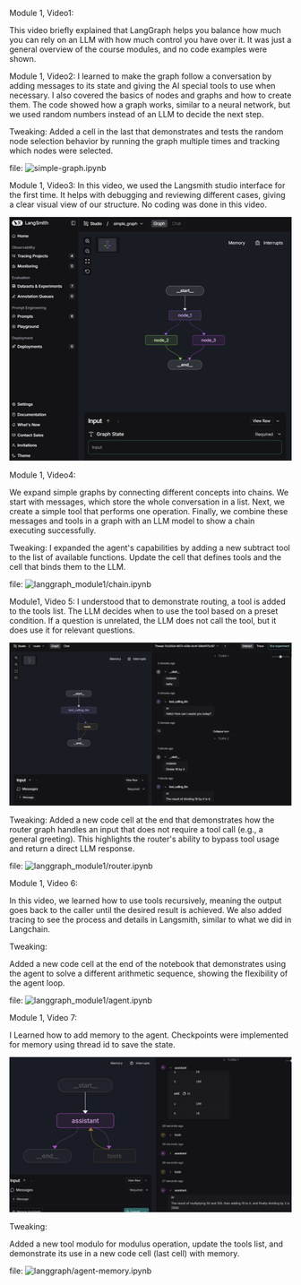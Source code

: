 Module 1, Video1:

This video briefly explained that LangGraph helps you balance how much you can rely on an LLM with how much control you have over it. It was just a general overview of the course modules, and no code examples were shown.

Module 1, Video2:
I learned to make the graph follow a conversation by adding messages to its state and giving the AI special tools to use when necessary. I also covered the basics of nodes and graphs and how to create them. The code showed how a graph works, similar to a neural network, but we used random numbers instead of an LLM to decide the next step.

Tweaking:
Added a cell in the last that demonstrates and tests the random node selection behavior by running the graph multiple times and tracking which nodes were selected.

file: ![simple-graph.ipynb](simple-graph.ipynb)

Module 1, Video3:
In this video, we used the Langsmith studio interface for the first time. It helps with debugging and reviewing different cases, giving a clear visual view of our structure. No coding was done in this video.

![](langgraph_images/Screenshot_20251026_002843.png)

Module 1, Video4:

We expand simple graphs by connecting different concepts into chains. We start with messages, which store the whole conversation in a list. Next, we create a simple tool that performs one operation. Finally, we combine these messages and tools in a graph with an LLM model to show a chain executing successfully.

Tweaking:
I expanded the agent's capabilities by adding a new subtract tool to the list of available functions. Update the cell that defines tools and the cell that binds them to the LLM.

file: ![langgraph_module1/chain.ipynb](chain.ipynb)

Module1, Video 5:
I understood that to demonstrate routing, a tool is added to the tools list. The LLM decides when to use the tool based on a preset condition. If a question is unrelated, the LLM does not call the tool, but it does use it for relevant questions.

![](langgraph_images/v5i1.png)

Tweaking:
Added a new code cell at the end that demonstrates how the router graph handles an input that does not require a tool call (e.g., a general greeting). This highlights the router's ability to bypass tool usage and return a direct LLM response.

file: ![langgraph_module1/router.ipynb](router.ipynb)

Module 1, Video 6:

In this video, we learned how to use tools recursively, meaning the output goes back to the caller until the desired result is achieved. We also added tracing to see the process and details in Langsmith, similar to what we did in Langchain.

Tweaking:

Added a new code cell at the end of the notebook that demonstrates using the agent to solve a different arithmetic sequence, showing the flexibility of the agent loop.

file: ![langgraph_module1/agent.ipynb](agent.ipynb)

Module 1, Video 7:

I Learned how to add memory to the agent. Checkpoints were implemented for memory using thread id to save the state.

![](langgraph_images/v7i1.png)

Tweaking:

Added a new tool modulo for modulus operation, update the tools list, and demonstrate its use in a new code cell (last cell) with memory.

file: ![langgraph/agent-memory.ipynb](agent-memory.ipynb)
